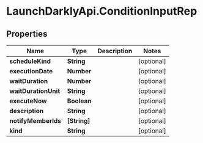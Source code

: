 # LaunchDarklyApi.ConditionInputRep

## Properties

Name | Type | Description | Notes
------------ | ------------- | ------------- | -------------
**scheduleKind** | **String** |  | [optional] 
**executionDate** | **Number** |  | [optional] 
**waitDuration** | **Number** |  | [optional] 
**waitDurationUnit** | **String** |  | [optional] 
**executeNow** | **Boolean** |  | [optional] 
**description** | **String** |  | [optional] 
**notifyMemberIds** | **[String]** |  | [optional] 
**kind** | **String** |  | [optional] 


